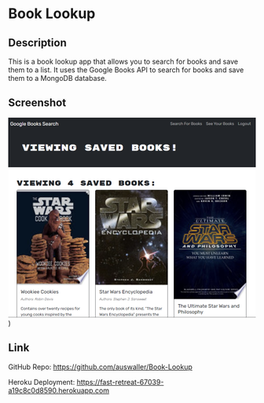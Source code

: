 # Book Lookup

## Description

This is a book lookup app that allows you to search for books and save them to a list. It uses the Google Books API to search for books and save them to a MongoDB database.

## Screenshot

![Screenshot of the installed app running](./assets/images/screenshot.png))


## Link

GitHub Repo:
https://github.com/auswaller/Book-Lookup

Heroku Deployment:
https://fast-retreat-67039-a19c8c0d8590.herokuapp.com